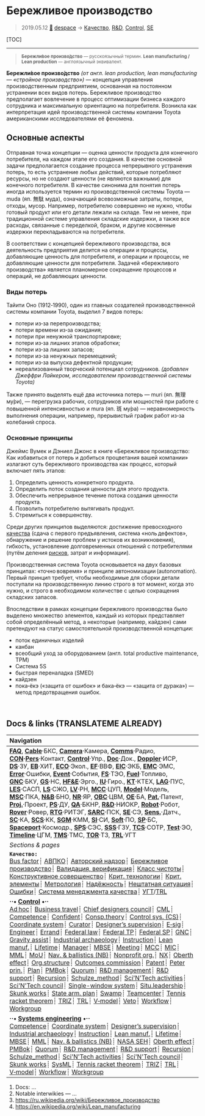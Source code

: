 # Бережливое производство
> 2019.05.12 [🚀](../index/index.md) [despace](index.md) → [Качество](qa.md), [R&D](rnd.md), [Control](control.md), [SE](se.md)

[TOC]

---

> <small>**Бережли́вое произво́дство** — русскоязычный термин. **Lean manufacturing / Lean production** — англоязычный эквивалент.</small>

**Бережли́вое произво́дство** *(от англ. lean production, lean manufacturing — «стройное производство»)* — концепция управления производственным предприятием, основанная на постоянном устранении всех видов потерь. Бережливое производство предполагает вовлечение в процесс оптимизации бизнеса каждого сотрудника и максимальную ориентацию на потребителя. Возникла как интерпретация идей производственной системы компании Toyota американскими исследователями её феномена.



## Основные аспекты
Отправная точка концепции — оценка ценности продукта для конечного потребителя, на каждом этапе его создания. В качестве основной задачи предполагается создание процесса непрерывного устранения потерь, то есть устранение любых действий, которые потребляют ресурсы, но не создают ценности (не являются важными) для конечного потребителя. В качестве синонима для понятия потерь иногда используется термин из производственной системы Toyota — muda (яп. 無駄 муда), означающий всевозможные затраты, потери, отходы, мусор. Например, потребителю совершенно не нужно, чтобы готовый продукт или его детали лежали на складе. Тем не менее, при традиционной системе управления складские издержки, а также все расходы, связанные с переделкой, браком, и другие косвенные издержки перекладываются на потребителя.

В соответствии с концепцией бережливого производства, вся деятельность предприятия делится на операции и процессы, добавляющие ценность для потребителя, и операции и процессы, не добавляющие ценности для потребителя. Задачей «бережливого производства» является планомерное сокращение процессов и операций, не добавляющих ценности.


### Виды потерь
Тайити Оно (1912‑1990), один из главных создателей производственной системы компании Toyota, выделил 7 видов потерь:

   - потери из‑за перепроизводства;
   - потери времени из‑за ожидания;
   - потери при ненужной транспортировке;
   - потери из‑за лишних этапов обработки;
   - потери из‑за лишних запасов;
   - потери из‑за ненужных перемещений;
   - потери из‑за выпуска дефектной продукции;
   - нереализованный творческий потенциал сотрудников. *(добавлен Джеффри Лайкером, исследователем производственной системы Toyota)*

Также принято выделять ещё два источника потерь — muri (яп. 無理 му́ри), — перегрузка рабочих, сотрудников или мощностей при работе с повышенной интенсивностью и mura (яп. 斑 му́ра) — неравномерность выполнения операции, например, прерывистый график работ из‑за колебаний спроса.


### Основные принципы
Джеймс Вумек и Дэниел Джонс в книге «Бережливое производство: Как избавиться от потерь и добиться процветания вашей компании» излагают суть бережливого производства как процесс, который включает пять этапов:

   1. Определить ценность конкретного продукта.
   1. Определить поток создания ценности для этого продукта.
   1. Обеспечить непрерывное течение потока создания ценности продукта.
   1. Позволить потребителю вытягивать продукт.
   1. Стремиться к совершенству.

Среди других принципов выделяются: достижение превосходного [качества](qa.md) (сдача с первого предъявления, система «ноль дефектов», обнаружение и решение проблем у истоков их возникновения), гибкость, установление долговременных отношений с потребителями (путём деления [рисков](qa.md), затрат и информации).

Производственная система Toyota основывается на двух базовых принципах: «точно вовремя» и принципе автономизации (autonomation). Первый принцип требует, чтобы необходимые для сборки детали поступали на производственную линию строго в тот момент, когда это нужно, и строго в необходимом количестве с целью сокращения складских запасов.

Впоследствии в рамках концепции бережливого производства было выделено множество элементов, каждый из которых представляет собой определённый метод, а некоторые (например, кайдзен) сами претендуют на статус самостоятельной производственной концепции:

   - поток единичных изделий
   - канбан
   - всеобщий уход за оборудованием (англ. total productive maintenance, TPM)
   - Система 5S
   - быстрая переналадка (SMED)
   - кайдзен
   - пока‑ёкэ («защита от ошибок» и бака‑ёкэ — «защита от дурака») — метод предотвращения ошибок.



<p style="page-break-after:always"> </p>

## Docs & links (TRANSLATEME ALREADY)
|Navigation|
|:--|
|**[FAQ](faq.md)**, **[Cable](cable.md)**·БКС, **[Camera](cam.md)**·Камера, **[Comms](comms.md)**·Радио, **[CON](contact.md)·[Pers](person.md)**·Контакт, **[Control](control.md)**·Упр., **[Doc](doc.md)**·Док., **[Doppler](doppler.md)**·ИСР, **[DS](ds.md)**·ЗУ, **[EB](eb.md)**·ХИТ, **[ECO](ecology.md)**·Экол., **[EF](ef.md)**·ВВФ, **[ElC](elc.md)**·ЭКБ, **[EMC](emc.md)**·ЭМС, **[Error](error.md)**·Ошибки, **[Event](event.md)**·События, **[FS](fs.md)**·ТЭО, **[Fuel](fuel.md)**·Топливо, **[GNC](gnc.md)**·БКУ, **[GS](scs.md)**·НС, **[HF&E](hfe.md)**·Эрго., **[IU](iu.md)**·Гиро., **[KT](kt.md)**·КТЕХ, **[LAG](lag.md)**·ПУC, **[LES](les.md)**·САСП, **[LS](ls.md)**·СЖО, **[LV](lv.md)**·РН, **[MCC](mcc.md)**·ЦУП, **[Model](model.md)**·Модель, **[MSC](sc.md)**·ПКА, **[N&B](nnb.md)**·БНО, **[NR](nr.md)**·ЯР, **[OBC](obc.md)**·ЦВМ, **[OE](oe.md)**·БА, **[Pat.](патент.md)**·Патент, **[Proj.](project.md)**·Проект, **[PS](ps.md)**·ДУ, **[QA](qa.md)**·БКНР, **[R&D](rnd.md)**·НИОКР, **[Robot](robotics.md)**·Робот, **[Rover](rover.md)**·Ровер, **[RTG](rtg.md)**·РИТЭГ, **[SARC](sarc.md)**·ПСК, **[SE](se.md)**·СЭ, **[Sens.](sensor.md)**·Датч., **[SC](sc.md)**·КА, **[SCS](scs.md)**·КК, **[SGM](sgm.md)**·КММ, **[SI](si.md)**·СИ, **[Soft](soft.md)**·ПО, **[SP](sp.md)**·БС, **[Spaceport](spaceport.md)**·Космодр., **[SPS](sps.md)**·СЭС, **[SSS](sss.md)**·ГЗУ, **[TCS](tcs.md)**·СОТР, **[Test](test.md)**·ЭО, **[Timeline](timeline.md)**·ЦГМ, **[TMS](tms.md)**·ТМС, **[TOR](tor.md)**·ТЗ, **[TRL](trl.md)**·УГТ|
|*Sections & pages*|
|**`Качество:`**<br> [Bus factor](bus_factor.md)┊ [АВПКО](fmeca.md)┊ [Авторский надзор](des_spv.md)┊ [Бережливое производство](lean_man.md)┊ [Валидация, верификация](val_ver.md)┊ [Класс чистоты](clean_lvl.md)┊ [Конструктивное совершенство](con_vel.md)┊ [Крит. технологии](kt.md)┊ [Крит. элементы](sens_elem.md)┊ [Метрология](metrology.md)┊ [Надёжность](qa.md)┊ [Нештатная ситуация](emergency.md)┊ [Ошибки](error.md)┊ [Система менеджмента качества](qms.md)┊ [УГТ](trl.md)/[TRL](trl.md)|
|**··• [Control](Control.md) •··**<br> [Ad hoc](ad_hoc.md)┊ [Business travel](business_travel.md)┊ [Chief designers council](cocd.md)┊ [CML](cml.md)┊ [Competence](competence.md)┊ [Confident](confident.md)┊ [Consp.theory](consp_theory.md)┊ [Control sys. (CS)](cs.md)┊ [Coordinate system](coord_sys.md)┊ [Curator](curator.md)┊ [Designer’s supervision](des_spv.md)┊ [E‑sig](esig.md)┊ [Engineer](se.md)┊ [Errand](errand.md)┊ [Federal law](fed_law.md)┊ [Federal TP](fed_tp.md)┊ [Federal SP](fed_sp.md)┊ [GNC](gnc.md)┊ [Gravity assist](gravass.md)┊ [Industrial archaeology](ind_arch.md)┊ [Instruction](instruction.md)┊ [Lean manuf.](lean_man.md)┊ [Lifetime](lifetime.md)┊ [Manager](manager.md)┊ [MBSE](mbse.md)┊ [Meeting](meeting.md)┊ [MCC](mcc.md)┊ [MIC](mic.md)┊ [MML](mml.md)┊ [MoU](mou.md)┊ [Nav. & ballistics (NB)](nnb.md)┊ [Nonprofit org.](nonprof_org.md)┊ [NX](nx.md)┊ [Oberth effect](oberth_eff.md)┊ [Org.structure](orgstruct.md)┊ [Outcomes commission](outccom.md)┊ [Patent](patent_res.md)┊ [Peter prin.](peter_principle.md)┊ [Plan](plan.md)┊ [PMBok](pmbok.md)┊ [Quorum](quorum.md)┊ [R&D management](mgmt.md)┊ [R&D support](rnd_support.md)┊ [Recursion](recurs.md)┊ [Schulze_method](schulze_method.md)┊ [Sci'N'Tech activities](st_act.md)┊ [Sci'N'Tech council](satc.md)┊ [Single-window system](sw_sys.md)┊ [Situ.leadership](situ_leadership.md)┊ [Skunk works](skunk_works.md)┊ [State arm. plan](plan_sa.md)┊ [Swamp](swamp.md)┊ [Teamcenter](teamcenter.md)┊ [Tennis racket theorem](tr_theorem.md)┊ [TRIZ](triz.md)┊ [TRL](trl.md)┊ [V‑model](v_model.md)┊ [Veto](veto.md)┊ [Workflow](workflow.md)┊ [Workgroup](wg.md)|
|**··• [Systems engineering](se.md) •··**<br> [Competence](competence.md)┊ [Coordinate system](coord_sys.md)┊ [Designer’s supervision](des_spv.md)┊ [Industrial archaeology](ind_arch.md)┊ [Instruction](instruction.md)┊ [Lean manuf.](lean_man.md)┊ [Lifetime](lifetime.md)┊ [MBSE](mbse.md)┊ [MML](mml.md)┊ [Nav. & ballistics (NB)](nnb.md)┊ [NASA SEH](nasa_seh.md)┊ [Oberth effect](oberth_eff.md)┊ [PMBok](pmbok.md)┊ [Quorum](quorum.md)┊ [R&D management](mgmt.md)┊ [R&D support](rnd_support.md)┊ [Recursion](recurs.md)┊ [Schulze_method](schulze_method.md)┊ [Sci'N'Tech activities](st_act.md)┊ [Sci'N'Tech council](satc.md)┊ [Skunk works](skunk_works.md)┊ [SysML](sysml.md)┊ [Tennis racket theorem](tr_theorem.md)┊ [TRIZ](triz.md)┊ [TRL](trl.md)┊ [V‑model](v_model.md)┊ [Workflow](workflow.md)┊ [Workgroup](wg.md)|

   1. Docs: …
   1. Notable interwikies — …
   1. <https://ru.wikipedia.org/wiki/Бережливое_производство>
   1. <https://en.wikipedia.org/wiki/Lean_manufacturing>

